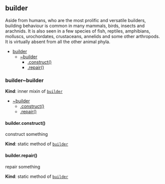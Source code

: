 <a name="module_builder"></a>
## builder
Aside from humans, who are the most prolific and versatile builders, building behaviour is common in many mammals, birds, insects and arachnids. It is also seen in a few species of fish, reptiles, amphibians, molluscs, urochordates, crustaceans, annelids and some other arthropods. It is virtually absent from all the other animal phyla.


* [builder](#module_builder)
    * [~builder](#module_builder..builder)
        * [.construct()](#module_builder..builder.construct)
        * [.repair()](#module_builder..builder.repair)

<a name="module_builder..builder"></a>
### builder~builder
**Kind**: inner mixin of <code>[builder](#module_builder)</code>  

* [~builder](#module_builder..builder)
    * [.construct()](#module_builder..builder.construct)
    * [.repair()](#module_builder..builder.repair)

<a name="module_builder..builder.construct"></a>
#### builder.construct()
construct something

**Kind**: static method of <code>[builder](#module_builder..builder)</code>  
<a name="module_builder..builder.repair"></a>
#### builder.repair()
repair something

**Kind**: static method of <code>[builder](#module_builder..builder)</code>  
